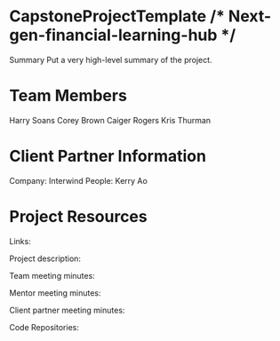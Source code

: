 # CapstoneProjectTemplate /* Next-gen-financial-learning-hub */
Summary
Put a very high-level summary of the project.

# Team Members
Harry Soans
Corey Brown
Caiger Rogers
Kris Thurman

# Client Partner Information
Company: Interwind
People: Kerry Ao

# Project Resources
Links:

Project description:

Team meeting minutes:

Mentor meeting minutes:

Client partner meeting minutes:

Code Repositories:
